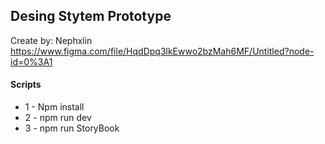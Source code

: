 ## Desing Stytem Prototype

Create by: Nephxlin
https://www.figma.com/file/HqdDpq3lkEwwo2bzMah6MF/Untitled?node-id=0%3A1

#### Scripts 

- 1 - Npm install
- 2 - npm run dev
- 3 - npm run StoryBook

